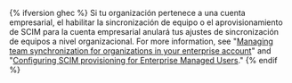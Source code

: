 {% ifversion ghec %}
Si tu organización pertenece a una cuenta empresarial, el habilitar la sincronización de equipo o el aprovisionamiento de SCIM para la cuenta empresarial anulará tus ajustes de sincronización de equipos a nivel organizacional. For more information, see "[Managing team synchronization for organizations in your enterprise account](/admin/authentication/managing-identity-and-access-for-your-enterprise/managing-team-synchronization-for-organizations-in-your-enterprise)" and "[Configuring SCIM provisioning for Enterprise Managed Users](/github/setting-up-and-managing-your-enterprise/managing-your-enterprise-users-with-your-identity-provider/configuring-scim-provisioning-for-enterprise-managed-users)."
{% endif %}
